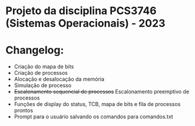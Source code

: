 # Projeto da disciplina PCS3746 (Sistemas Operacionais) - 2023

# Changelog:

-   Criação do mapa de bits
-   Criação de processos
-   Alocação e desalocação da memória
-   Simulação de processo
- ~~Escalonamento sequencial de processos~~ Escalonamento preemptivo de processos
- Funções de display do status, TCB, mapa de bits e fila de processos prontos
- Prompt para o usuário salvando os comandos para comandos.txt
